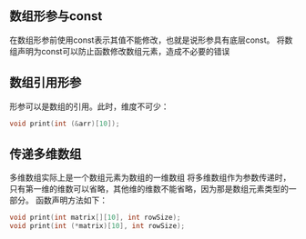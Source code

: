 ## 数组形参与const
在数组形参前使用const表示其值不能修改，也就是说形参具有底层const。
将数组声明为const可以防止函数修改数组元素，造成不必要的错误

## 数组引用形参
形参可以是数组的引用。此时，维度不可少：
```c++
void print(int (&arr)[10]);
```
## 传递多维数组
多维数组实际上是一个数组元素为数组的一维数组
将多维数组作为参数传递时，只有第一维的维数可以省略，其他维的维数不能省略，因为那是数组元素类型的一部分。
函数声明方法如下：
```c++
void print(int matrix[][10], int rowSize);
void print(int (*matrix)[10], int rowSize);
```